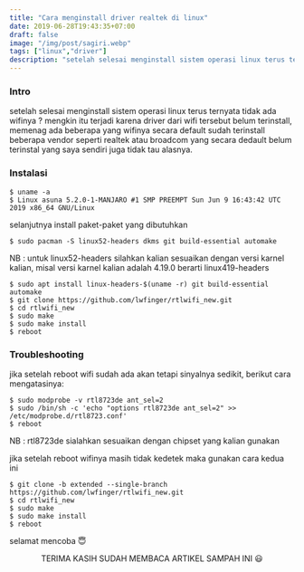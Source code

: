 ```yaml
---
title: "Cara menginstall driver realtek di linux"
date: 2019-06-28T19:43:35+07:00
draft: false
image: "/img/post/sagiri.webp"
tags: ["linux","driver"]
description: "setelah selesai menginstall sistem operasi linux terus ternyata tidak ada wifinya ? mengkin itu terjadi karena driver dari wifi tersebut belum terinstall"
---
```

### Intro
setelah selesai menginstall sistem operasi linux terus ternyata tidak ada wifinya ? mengkin itu terjadi karena driver dari wifi tersebut belum terinstall, memenag ada beberapa yang wifinya secara default sudah terinstall beberapa vendor seperti realtek atau broadcom yang secara dedault belum terinstal yang saya sendiri juga tidak tau alasnya.

### Instalasi

    $ uname -a
    $ Linux asuna 5.2.0-1-MANJARO #1 SMP PREEMPT Sun Jun 9 16:43:42 UTC 2019 x86_64 GNU/Linux

selanjutnya install paket-paket yang dibutuhkan

    $ sudo pacman -S linux52-headers dkms git build-essential automake

NB : untuk linux52-headers silahkan kalian sesuaikan dengan versi karnel kalian, misal versi karnel kalian adalah 4.19.0 berarti linux419-headers

    $ sudo apt install linux-headers-$(uname -r) git build-essential automake
    $ git clone https://github.com/lwfinger/rtlwifi_new.git
    $ cd rtlwifi_new
    $ sudo make
    $ sudo make install
    $ reboot
    
### Troubleshooting

jika setelah reboot wifi sudah ada akan tetapi sinyalnya sedikit, berikut cara mengatasinya:

    $ sudo modprobe -v rtl8723de ant_sel=2
    $ sudo /bin/sh -c 'echo "options rtl8723de ant_sel=2" >> /etc/modprobe.d/rtl8723.conf'
    $ reboot

NB : rtl8723de sialahkan sesuaikan dengan chipset yang kalian gunakan

jika setelah reboot wifinya masih tidak kedetek maka gunakan cara kedua ini

    $ git clone -b extended --single-branch https://github.com/lwfinger/rtlwifi_new.git
    $ cd rtlwifi_new
    $ sudo make
    $ sudo make install
    $ reboot
    
selamat mencoba 😇


<center>
TERIMA KASIH SUDAH MEMBACA ARTIKEL SAMPAH INI 😃
</center>

